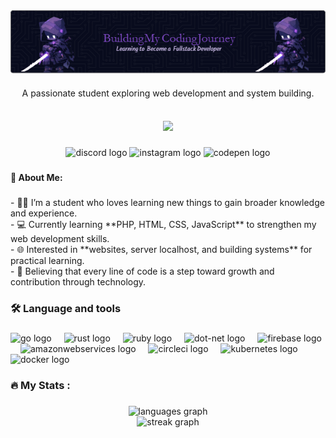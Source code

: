 <div align="center">
  <img src="src\header-image.png"  />
</div>

####
<p align="center">A passionate student exploring web development and system building.</p>

####

<br clear="both">

<div align="center">
  <img src="https://visitor-badge.laobi.icu/badge?page_id=F.F&left_color=black&right_color=darkmagenta&left_text=%F0%9F%91%8B%20Hi%20there!%20Thanks%20for%20dropping%20by."  />
</div>

###

<div align="center">
  <img src="https://raw.githubusercontent.com/maurodesouza/profile-readme-generator/master/src/assets/icons/social/discord/default.svg" width="36" height="24" alt="discord logo"  />
  <img src="https://raw.githubusercontent.com/maurodesouza/profile-readme-generator/master/src/assets/icons/social/instagram/default.svg" width="36" height="24" alt="instagram logo"  />
  <img src="https://raw.githubusercontent.com/maurodesouza/profile-readme-generator/master/src/assets/icons/social/codepen/default.svg" width="36" height="24" alt="codepen logo"  />
</div>

###

<h4 align="left">🌱 About Me:</h4>

###

<p align="left">- 👨‍🎓 I’m a student who loves learning new things to gain broader knowledge and experience.<br>- 💻 Currently learning **PHP, HTML, CSS, JavaScript** to strengthen my web development skills.<br>- 🌐 Interested in **websites, server localhost, and building systems** for practical learning.<br>- 🚀 Believing that every line of code is a step toward growth and contribution through technology.</p>

###

<h3 align="left">🛠 Language and tools</h3>

###

<div align="left">
  <img src="https://cdn.jsdelivr.net/gh/devicons/devicon/icons/go/go-original-wordmark.svg" height="40" alt="go logo"  />
  <img width="12" />
  <img src="https://cdn.jsdelivr.net/gh/devicons/devicon/icons/rust/rust-original.svg" height="40" alt="rust logo"  />
  <img width="12" />
  <img src="https://cdn.jsdelivr.net/gh/devicons/devicon/icons/ruby/ruby-plain-wordmark.svg" height="40" alt="ruby logo"  />
  <img width="12" />
  <img src="https://cdn.jsdelivr.net/gh/devicons/devicon/icons/dot-net/dot-net-plain-wordmark.svg" height="40" alt="dot-net logo"  />
  <img width="12" />
  <img src="https://cdn.jsdelivr.net/gh/devicons/devicon/icons/firebase/firebase-plain-wordmark.svg" height="40" alt="firebase logo"  />
  <img width="12" />
  <img src="https://cdn.jsdelivr.net/gh/devicons/devicon/icons/amazonwebservices/amazonwebservices-line-wordmark.svg" height="40" alt="amazonwebservices logo"  />
  <img width="12" />
  <img src="https://cdn.jsdelivr.net/gh/devicons/devicon/icons/circleci/circleci-plain.svg" height="40" alt="circleci logo"  />
  <img width="12" />
  <img src="https://cdn.jsdelivr.net/gh/devicons/devicon/icons/kubernetes/kubernetes-plain.svg" height="40" alt="kubernetes logo"  />
  <img width="12" />
  <img src="https://cdn.jsdelivr.net/gh/devicons/devicon/icons/docker/docker-plain-wordmark.svg" height="40" alt="docker logo"  />
</div>

###

<h3 align="left">🔥   My Stats :</h3>

###

<div align="center">
  <img src="https://github-readme-stats.vercel.app/api/top-langs?username=F&locale=en&hide_title=false&layout=compact&card_width=320&langs_count=5&theme=aura_dark&hide_border=false&order=2" height="100" alt="languages graph" /> <br>
  <img src="https://streak-stats.demolab.com?user=F&locale=en&mode=daily&theme=dark&hide_border=false&border_radius=5&order=3" height="220" alt="streak graph"  />
</div>

###